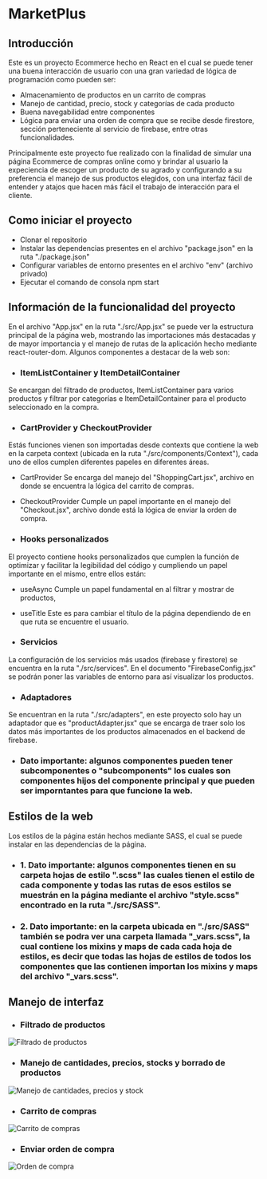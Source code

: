 # MarketPlus

## Introducción
Este es un proyecto Ecommerce hecho en React en el cual se puede tener una buena interacción de usuario con una gran variedad de lógica de programación como pueden ser:
- Almacenamiento de productos en un carrito de compras
- Manejo de cantidad, precio, stock y categorías de cada producto
- Buena navegabilidad entre componentes
- Lógica para enviar una orden de compra que se recibe desde firestore, sección perteneciente al servicio de firebase, entre otras funcionalidades.

Principalmente este proyecto fue realizado con la finalidad de simular una página Ecommerce de compras online como y brindar al usuario la expeciencia de escoger un producto de su agrado y configurando a su preferencia el manejo de sus productos elegidos, con una interfaz fácil de entender y atajos que hacen más fácil el trabajo de interacción para el cliente.


## Como iniciar el proyecto
- Clonar el repositorio
- Instalar las dependencias presentes en el archivo "package.json" en la ruta "./package.json"
- Configurar variables de entorno presentes en el archivo "env" (archivo privado)
- Ejecutar el comando de consola npm start


##  Información de la funcionalidad del proyecto
En el archivo "App.jsx" en la ruta "./src/App.jsx" se puede ver la estructura principal de la página web, mostrando las importaciones más destacadas y de mayor importancia y el manejo de rutas de la aplicación hecho mediante react-router-dom. Algunos componentes a destacar de la web son:

- ### ItemListContainer y ItemDetailContainer
Se encargan del filtrado de productos, ItemListContainer para varios productos y filtrar por categorías e ItemDetailContainer para el producto seleccionado en la compra.

- ### CartProvider y CheckoutProvider
Estás funciones vienen son importadas desde contexts que contiene la web en la carpeta context (ubicada en la ruta "./src/components/Context"), cada uno de ellos cumplen diferentes papeles en diferentes áreas.

- CartProvider
Se encarga del manejo del "ShoppingCart.jsx", archivo en donde se encuentra la lógica del carrito de compras.

- CheckoutProvider
Cumple un papel importante en el manejo del "Checkout.jsx", archivo donde está la lógica de enviar la orden de compra.

- ### Hooks personalizados
El proyecto contiene hooks personalizados que cumplen la función de optimizar y facilitar la legibilidad del código y cumpliendo un papel importante en el mismo, entre ellos están:

- useAsync
Cumple un papel fundamental en al filtrar y mostrar de productos,

- useTitle
Este es para cambiar el título de la página dependiendo de en que ruta se encuentre el usuario.


- ### Servicios
La configuración de los servicios más usados (firebase y firestore) se encuentra en la ruta "./src/services". En el documento "FirebaseConfig.jsx" se podrán poner las variables de entorno para así visualizar los productos.

- ### Adaptadores
Se encuentran en la ruta "./src/adapters", en este proyecto solo hay un adaptador que es "productAdapter.jsx" que se encarga de traer solo los datos más importantes de los productos almacenados en el backend de firebase.

- ### Dato importante: algunos componentes pueden tener subcomponentes o "subcomponents" los cuales son componentes hijos del componente principal y que pueden ser imporntantes para que funcione la web.


##  Estilos de la web
Los estilos de la página están hechos mediante SASS, el cual se puede instalar en las dependencias de la página.

- ### 1. Dato importante: algunos componentes tienen en su carpeta hojas de estilo ".scss" las cuales tienen el estilo de cada componente y todas las rutas de esos estilos se muestrán en la página mediante el archivo "style.scss" encontrado en la ruta "./src/SASS".

- ### 2. Dato importante: en la carpeta ubicada en "./src/SASS" también se podra ver una carpeta llamada "_vars.scss", la cual contiene los mixins y maps de cada cada hoja de estilos, es decir que todas las hojas de estilos de todos los componentes que las contienen importan los mixins y maps del archivo "_vars.scss".


## Manejo de interfaz

- ### Filtrado de productos
![Filtrado de productos](https://user-images.githubusercontent.com/106617284/217620950-d2dd8a10-adc4-408e-bd3f-2bc39bf5cea5.gif)

- ### Manejo de cantidades, precios, stocks y borrado de productos
![Manejo de cantidades, precios y stock](https://user-images.githubusercontent.com/106617284/217629818-65ab8066-aac8-4f4b-b04e-54bbcd0afeab.gif)

- ### Carrito de compras
![Carrito de compras](https://user-images.githubusercontent.com/106617284/217631976-5625092e-f3a4-4aa0-8528-4d4eb39a1163.gif)

- ### Enviar orden de compra
![Orden de compra](https://user-images.githubusercontent.com/106617284/217637289-27d31eec-5b49-42b0-8748-1cbe62ab4e8f.gif)
